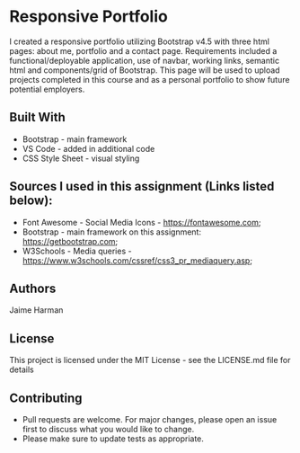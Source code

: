 # Responsive Portfolio

I created a responsive portfolio utilizing Bootstrap v4.5 with three html pages: about me, portfolio and a contact page. Requirements included a functional/deployable application, use of navbar, working links, semantic html and components/grid of Bootstrap. This page will be used to upload projects completed in this course and as a personal portfolio to show future potential employers. 

## Built With
- Bootstrap - main framework
- VS Code - added in additional code
- CSS Style Sheet - visual styling


## Sources I used in this assignment (Links listed below):

- Font Awesome - Social Media Icons - https://fontawesome.com;
- Bootstrap - main framework on this assignment: https://getbootstrap.com;
- W3Schools - Media queries - https://www.w3schools.com/cssref/css3_pr_mediaquery.asp;


## Authors
Jaime Harman 

## License
This project is licensed under the MIT License - see the LICENSE.md file for details

## Contributing
- Pull requests are welcome. For major changes, please open an issue first to discuss what you would like to change.
- Please make sure to update tests as appropriate.

